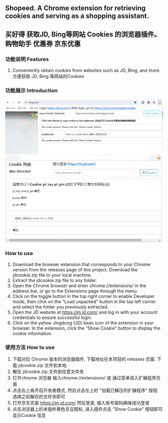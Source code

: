 ## Shopeed. A Chrome extension for retrieving cookies and serving as a shopping assistant.
## 买好得 获取JD, Bing等网站 Cookies 的浏览器插件。购物助手 优惠券 京东优惠 

### 功能说明 Features 

1. Conveniently obtain cookies from websites such as JD, Bing, and more. 方便获取 JD, Bing 等网站的Cookies 

### 功能展示 Introduction 

![功能说明](https://github.com/jinwyp/shopeed/blob/master/docs/bing.jpg?raw=true)
![功能说明](https://github.com/jinwyp/shopeed/blob/master/docs/jdcookie.jpg?raw=true)


### How to use
1. Download the browser extension that corresponds to your Chrome version from the releases page of this project. Download the jdcookie.zip file to your local machine.
2. Extract the jdcookie.zip file to any folder.
3. Open the Chrome browser and enter chrome://extensions/ in the address bar, or go to the Extensions page through the menu.
4. Click on the toggle button in the top right corner to enable Developer mode, then click on the "Load unpacked" button in the top left corner and select the folder you previously extracted.
5. Open the JD website at https://m.jd.com/ and log in with your account credentials to ensure successful login.
6. Click on the yellow Jingdong (JD) bean icon of the extension in your browser. In the extension, click the "Show Cookie" button to display the cookie information.


### 使用方法 How to use

1. 下载对应 Chrome 版本的浏览器插件, 下载地址在本项目的 releases 页面. 下载 jdcookie.zip 文件到本地.
2. 解压 jdcookie.zip 文件到任意文件夹
3. 打开chrome 浏览器 输入chrome://extensions/ 或 通过菜单进入扩展程序页面
4. 点击右上角开启开发者模式, 然后点击左上的 "加载已解压的扩展程序" 按钮 选择之前解压的文件夹即可
5. 打开京东页面 https://m.jd.com/  然后登录, 输入账号密码确保成功登录
6. 点击浏览器上的本插件黄色京豆图标, 进入插件点击 "Show Cookie" 按钮即可显示Cookie 信息


